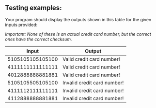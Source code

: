 ## Testing examples:

Your program should display the outputs shown in this table for the given
inputs provided:

*Important: None of these is an actual credit card number, but the correct
ones have the correct checksum.*

| Input            | Output                      |
| ---------------- | --------------------------- |
| 5105105105105100 | Valid credit card number!   |
| 4111111111111111 | Valid credit card number!   |
| 4012888888881881 | Valid credit card number!   |
| 5105105505105100 | Invalid credit card number! |
| 4111112111111111 | Invalid credit card number! |
| 4112888888881881 | Invalid credit card number! |
